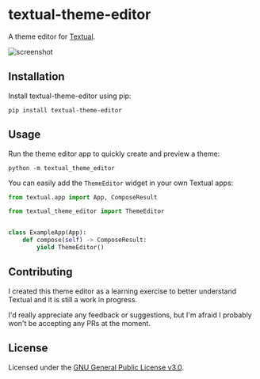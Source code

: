 # textual-theme-editor

A theme editor for [Textual](https://github.com/Textualize/textual).

![screenshot](https://raw.githubusercontent.com/TomJGooding/textual-theme-editor/main/assets/screenshot.png)

## Installation

Install textual-theme-editor using pip:

```
pip install textual-theme-editor
```

## Usage

Run the theme editor app to quickly create and preview a theme:

```
python -m textual_theme_editor
```

You can easily add the `ThemeEditor` widget in your own Textual apps:

```python
from textual.app import App, ComposeResult

from textual_theme_editor import ThemeEditor


class ExampleApp(App):
    def compose(self) -> ComposeResult:
        yield ThemeEditor()
```

## Contributing

I created this theme editor as a learning exercise to better understand
Textual and it is still a work in progress.

I'd really appreciate any feedback or suggestions, but I'm afraid I probably
won't be accepting any PRs at the moment.

## License

Licensed under the [GNU General Public License v3.0](LICENSE).
